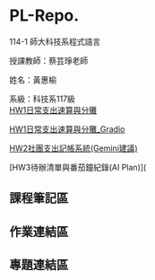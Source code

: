 # PL-Repo.

114-1 師大科技系程式語言  

授課教師：蔡芸琤老師  

姓名：黃惠榆 

系級：科技系117級  
[HW1日常支出速算與分攤](https://github.com/41371116h/PL-Repo./blob/main/hw1.ipynb)

[HW1日常支出速算與分攤_Gradio](https://github.com/41371116h/PL-Repo./blob/main/hw1_%E6%97%A5%E5%B8%B8%E6%94%AF%E5%87%BA%E9%80%9F%E7%AE%97%E8%88%87%E5%88%86%E6%94%A4_Gradio.ipynb)

[HW2社團支出記帳系統(Gemini建議)](https://github.com/41371116h/PL-Repo./blob/main/hw2_%E7%A4%BE%E5%9C%98%E6%94%AF%E5%87%BA%E8%A8%98%E5%B8%B3%E7%B3%BB%E7%B5%B1(Gemini%E5%BB%BA%E8%AD%B0_Gradio%E3%80%81google_sheet%E9%83%BD%E6%9C%89).ipynb)

[HW3待辦清單與番茄鐘紀錄(AI Plan)](

## 課程筆記區

## 作業連結區


## 專題連結區
